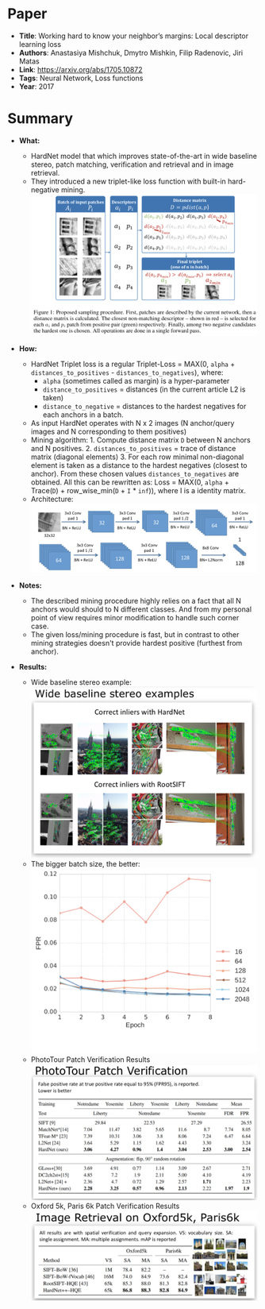 # Paper

* **Title**: Working hard to know your neighbor’s margins: Local descriptor learning loss
* **Authors**: Anastasiya Mishchuk, Dmytro Mishkin, Filip Radenovic, Jiri Matas
* **Link**: https://arxiv.org/abs/1705.10872
* **Tags**: Neural Network, Loss functions
* **Year**: 2017

# Summary

* **What:**
  * HardNet model that which improves state-of-the-art in wide baseline stereo, patch matching, verification and retrieval and in image retrieval.
  * They introduced a new triplet-like loss function with built-in hard-negative mining.
![Mining Procedure](images/HardNet/Triplet_mining.png?raw=true "Mining Procedure")

* **How:**
  * HardNet Triplet loss is a regular Triplet-Loss = MAX(0, `alpha` + `distances_to_positives` - `distances_to_negatives`), where:
    * `alpha` (sometimes called as margin) is a hyper-parameter
    * `distance_to_positives` = distances (in the current article L2 is taken)
    * `distance_to_negative` = distances to the hardest negatives for each anchors in a batch.
  * As input HardNet operates with N x 2 images (N anchor/query images and N corresponding to them positives)
  * Mining algorithm:
        1. Compute distance matrix `D` between N anchors and N positives.
        2. `distances_to_positives` = trace of distance matrix (diagonal elements)
        3. For each row minimal non-diagonal element is taken as a distance to the hardest negatives (closest to anchor). From these chosen values `distances_to_negatives` are obtained.
    All this can be rewritten as:
        Loss = MAX(0, `alpha` + Trace(`D`) + row_wise_min(`D` + `I` * `inf`)), where I is a identity matrix.
   * Architecture:
     ![Architecture](images/HardNet/Architecture.png?raw=true "Architecture")

* **Notes:**
  * The described mining procedure highly relies on a fact that all N anchors would should to N different classes.
    And from my personal point of view requires minor modification to handle such corner case.
  * The given loss/mining procedure is fast, but in contrast to other mining strategies doesn't provide hardest positive (furthest from anchor).

* **Results:**
  * Wide baseline stereo example:\
  ![Example](images/HardNet/Wide_baseline_stereo_examples.png?raw=true "Wide baseline stereo example")
  * The bigger batch size, the better:\
  ![BatchSizeInfluence](images/HardNet/BatchSize_influence.png?raw=true "Batch Size Influence")
  * PhotoTour Patch Verification Results\
  ![PhotoTour Patch Verification](images/HardNet/PhotoTour_results.png?raw=true "PhotoTour Patch Verification")
  * Oxford 5k, Paris 6k Patch Verification Results\
  ![Oxford 5k, Paris 6k Patch Verification Results](images/HardNet/Oxford5k,Paris6k_results.png?raw=true "Oxford 5k, Paris 6k Patch Verification Results")


